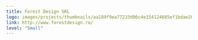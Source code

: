 ```yaml
---
title: Forest Design SRL
logo: images/projects/thumbnails/aa189f9ea77233d06c4e154124685ef1bdae20c8.jpg.150x50_q85.jpg
link: http://www.forestdesign.ro/
level: "Small"
---
```


